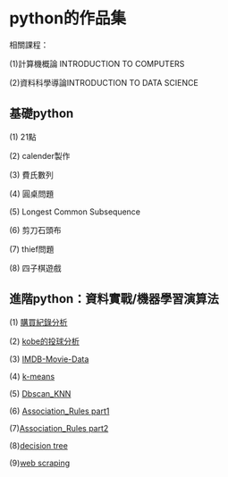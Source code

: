 # python的作品集

相關課程：

(1)計算機概論 INTRODUCTION TO COMPUTERS

(2)資料科學導論INTRODUCTION TO DATA SCIENCE

## 基礎python

(1) 21點

(2) calender製作

(3) 費氏數列

(4) 圓桌問題

(5) Longest Common Subsequence

(6) 剪刀石頭布

(7) thief問題

(8) 四子棋遊戲

## 進階python：資料實戰/機器學習演算法

(1) [購買紀錄分析](https://github.com/kevinhuang102888/python/blob/master/purchase%20analysis/hw1_purchase.ipynb)

(2) [kobe的投球分析](https://github.com/kevinhuang102888/python/blob/master/kobe/hw2_kobe.ipynb)

(3) [IMDB-Movie-Data](https://github.com/kevinhuang102888/python/blob/master/movie_analysis/hw1_movie.ipynb)

(4) [k-means](https://github.com/kevinhuang102888/python/blob/master/k-means/kmeans.ipynb)

(5) [Dbscan_KNN](https://github.com/kevinhuang102888/python/blob/master/dbscan_KNN/dbscan_KNN.ipynb)

(6) [Association_Rules part1](https://github.com/kevinhuang102888/python/blob/master/Association_Rules/arm-implement.ipynb)

(7)[Association_Rules part2](https://github.com/kevinhuang102888/python/blob/master/Association_Rules/arm.ipynb)

(8)[decision tree](https://github.com/kevinhuang102888/python/blob/master/Decision_tree/decision_tree.ipynb)

(9)[web scraping](https://github.com/kevinhuang102888/python/blob/master/web_scraping/hw5_web_scraping.ipynb)
